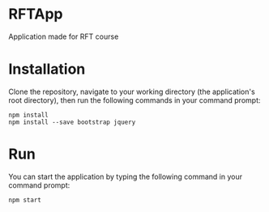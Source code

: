 # RFTApp
Application made for RFT course

# Installation 
Clone the repository, navigate to your working directory (the application's root directory), then run the following commands in your command prompt:
```
npm install
npm install --save bootstrap jquery
```

# Run
You can start the application by typing the following command in your command prompt:
```
npm start
```